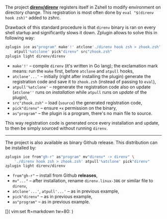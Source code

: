 The project [**direnv/direnv**](https://github.com/direnv/direnv) registers itself in Zshell to modify environment on directory change. This registration is most often done by `eval "$(direnv hook zsh)"` added to zshrc.

Drawback of this standard procedure is that `direnv` binary is ran on every shell startup and significantly slows it down. Zplugin allows to solve this in following way:

```zsh
zplugin ice as"program" make'!' atclone'./direnv hook zsh > zhook.zsh' \
    atpull'%atclone' pick"direnv" src"zhook.zsh"
zplugin light direnv/direnv
```

 - `make'!'` – compile `direnv` (it's written in Go lang); the exclamation mark means: run the `make` first, before `atclone` and `atpull` hooks,
 - `atclone'...'` – initially (right after installing the plugin) generate the registration code and save it to `zhook.zsh` (instead of passing to `eval`),
 - `atpull'%atclone'` – regenerate the registration code also on update (`atclone''` runs on *installation* while `atpull` runs on *update* of the plugin),
 - `src"zhook.zsh"` – load (`source`) the generated registration code,
 - `pick"direnv"` – ensure `+x` permission on the binary,
 - `as"program"` – the plugin is a program, there's no main file to source.

This way registration code is generated once every installation and update, to then be simply sourced without running `direnv`.

***

The project is also available as binary Github release. This distribution can be installed by:

```zsh
zplugin ice from"gh-r" as"program" mv"direnv* -> direnv" \
    './direnv hook zsh > zhook.zsh' atpull'%atclone' pick"direnv"
zplugin light direnv/direnv
```

 - `from"gh-r"` – install from Github **releases**,
 - `mv"..."` – after installation, rename `direnv.linux-386` or similar file to `direnv`,
 - `atclone'...'`, `atpull'...'` – as in previous example,
 - `pick"direnv"` – as in previous example,
 - `as"program"` – as in previous example.

[]( vim:set ft=markdown tw=80: )
